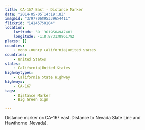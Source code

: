 ```yaml
---
title: CA-167 East - Distance Marker
date: "2014-05-05T14:19:18Z"
imageid: "3797706895339654411"
flickrid: "14145750104"
location:
    latitude: 38.13619584947482
    longitude: -118.873138961792
places: []
counties:
    - Mono County|California|United States
countries:
    - United States
states:
    - California|United States
highwaytypes:
    - California State Highway
highways:
    - CA-167
tags:
    - Distance Marker
    - Big Green Sign

---
```

Distance marker on CA-167 east.  Distance to Nevada State Line and Hawthorne (Nevada).
